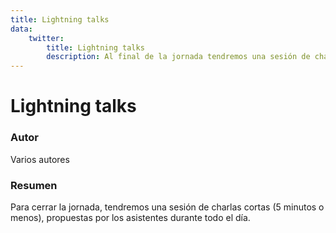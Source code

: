 ```yaml
---
title: Lightning talks
data:
    twitter:
        title: Lightning talks
        description: Al final de la jornada tendremos una sesión de charlas cortas, de 5 minutos o menos.
---
```


# Lightning talks

### Autor
Varios autores

### Resumen
Para cerrar la jornada, tendremos una sesión de charlas cortas (5 minutos o menos), propuestas por los asistentes durante todo el día.

